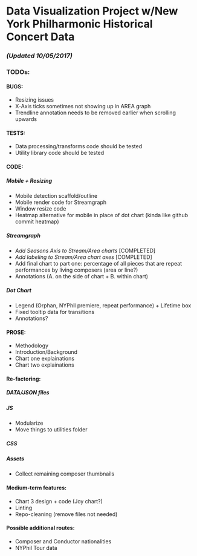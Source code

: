 # Data Visualization Project w/New York Philharmonic Historical Concert Data

### _(Updated 10/05/2017)_

### TODOs: 

#### BUGS: 
* Resizing issues 
* X-Axis ticks sometimes not showing up in AREA graph
* Trendline annotation needs to be removed earlier when scrolling upwards

#### TESTS: 
* Data processing/transforms code should be tested 
* Utility library code should be tested 

#### CODE: 

##### Mobile + Resizing
* Mobile detection scaffold/outline
* Mobile render code for Streamgraph
* Window resize code
* Heatmap alternative for mobile in place of dot chart (kinda like github commit heatmap)

##### Streamgraph
* *Add Seasons Axis to Stream/Area charts* [COMPLETED]
* *Add labeling to Stream/Area chart axes* [COMPLETED]
* Add final chart to part one: percentage of all pieces that are repeat performances by living composers (area or line?)
* Annotations (A. on the side of chart + B. within chart)

##### Dot Chart 
* Legend (Orphan, NYPhil premiere, repeat performance) + Lifetime box
* Fixed tooltip data for transitions 
* Annotations? 

#### PROSE: 
* Methodology
* Introduction/Background
* Chart one explainations 
* Chart two explainations

#### Re-factoring: 

##### DATA/JSON files 

##### JS
* Modularize 
* Move things to utilities folder 

##### CSS

##### Assets 
* Collect remaining composer thumbnails 

#### Medium-term features: 
* Chart 3 design + code (Joy chart?)
* Linting
* Repo-cleaning (remove files not needed)

#### Possible additional routes: 

* Composer and Conductor nationalities
* NYPhil Tour data 